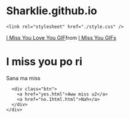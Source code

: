 # Sharklie.github.io
  <!DOCTYPE html>
  <html lang="en">

  <head>
    <meta charset="UTF-8" />
    <meta name="viewport" content="width=device-width, initial-scale=1.0" />
    <title>Proposed Her</title>

    <link rel="stylesheet" href="./style.css" />
  </head>

  <body>
    <div class="container">
      <div class="tenor-gif-embed" data-postid="22899758" data-share-method="host" data-aspect-ratio="1" data-width="100%">
      <a href="https://tenor.com/view/i-miss-you-love-you-gif-22899758">I Miss You Love You GIF</a>from <a href="https://tenor.com/search/i+miss+you-gifs">I Miss You GIFs</a></div> 
      <script type="text/javascript" async src="https://tenor.com/embed.js"></script>
      <h1>I miss you po ri</h1>
      <p>Sana ma miss</p>

      <div class="btn">
        <a href="yes.html">Aww miss u2</a>
        <a href="no.1html.html">Nah</a>
      </div>
    </div>
  </body>

  </html>
